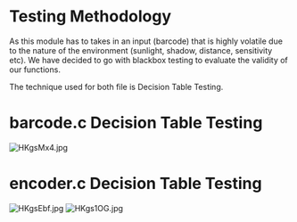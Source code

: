 # Testing Methodology

As this module has to takes in an input (barcode) that is highly volatile due to the nature of the environment (sunlight, shadow, distance, sensitivity etc). We have decided to go with blackbox testing to evaluate the validity of our functions.

The technique used for both file is Decision Table Testing.

# barcode.c Decision Table Testing

![HKgsMx4.jpg](https://iili.io/HKgsMx4.jpg)

# encoder.c Decision Table Testing

![HKgsEbf.jpg](https://iili.io/HKgsEbf.jpg)
![HKgs1OG.jpg](https://iili.io/HKgs1OG.jpg)

